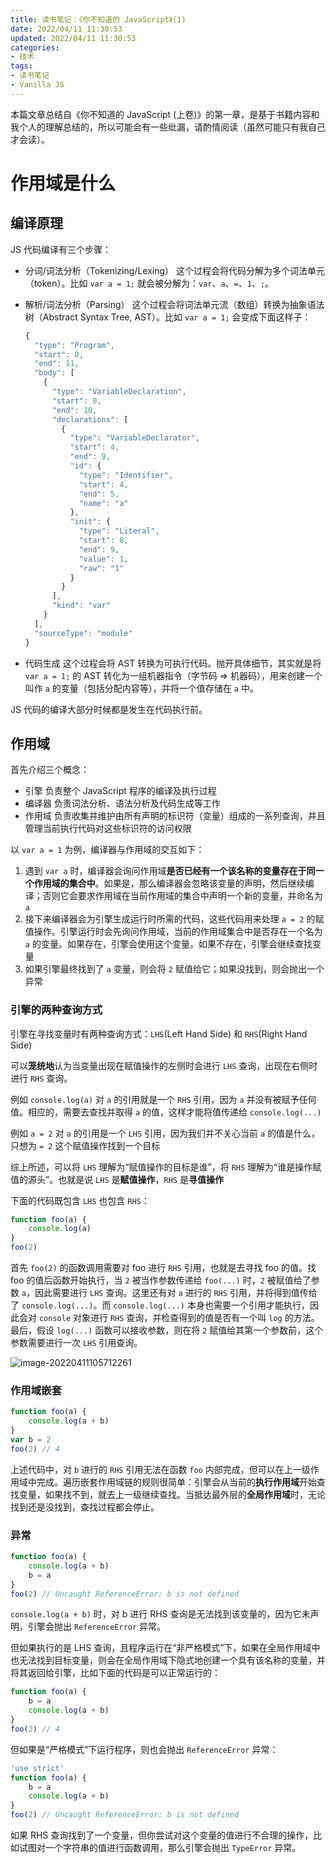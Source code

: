 ```yaml
---
title: 读书笔记：《你不知道的 JavaScript》(1)
date: 2022/04/11 11:30:53
updated: 2022/04/11 11:30:53
categories:
- 技术
tags:
- 读书笔记
- Vanilla JS
---
```

本篇文章总结自《你不知道的 JavaScript (上卷)》的第一章，是基于书籍内容和我个人的理解总结的，所以可能会有一些纰漏，请酌情阅读（虽然可能只有我自己才会读）。

# 作用域是什么

## 编译原理

JS 代码编译有三个步骤：

- 分词/词法分析（Tokenizing/Lexing）
  这个过程会将代码分解为多个词法单元（token）。比如 `var a = 1;` 就会被分解为：`var`、`a`、`=`、`1`、`;`。

- 解析/词法分析（Parsing）
  这个过程会将词法单元流（数组）转换为抽象语法树（Abstract Syntax Tree, AST）。比如 `var a = 1;` 会变成下面这样子：

  ```js
  {
    "type": "Program",
    "start": 0,
    "end": 11,
    "body": [
      {
        "type": "VariableDeclaration",
        "start": 0,
        "end": 10,
        "declarations": [
          {
            "type": "VariableDeclarator",
            "start": 4,
            "end": 9,
            "id": {
              "type": "Identifier",
              "start": 4,
              "end": 5,
              "name": "a"
            },
            "init": {
              "type": "Literal",
              "start": 8,
              "end": 9,
              "value": 1,
              "raw": "1"
            }
          }
        ],
        "kind": "var"
      }
    ],
    "sourceType": "module"
  }
  ```

- 代码生成
  这个过程会将 AST 转换为可执行代码。抛开具体细节，其实就是将 `var a = 1;` 的 AST 转化为一组机器指令（字节码 => 机器码），用来创建一个叫作 `a` 的变量（包括分配内容等），并将一个值存储在 `a` 中。

JS 代码的编译大部分时候都是发生在代码执行前。

## 作用域

首先介绍三个概念：

- 引擎
  负责整个 JavaScript 程序的编译及执行过程
- 编译器
  负责词法分析、语法分析及代码生成等工作
- 作用域
  负责收集并维护由所有声明的标识符（变量）组成的一系列查询，并且管理当前执行代码对这些标识符的访问权限

以 `var a = 1` 为例，编译器与作用域的交互如下：

1. 遇到 `var a` 时，编译器会询问作用域**是否已经有一个该名称的变量存在于同一个作用域的集合中**。如果是，那么编译器会忽略该变量的声明，然后继续编译；否则它会要求作用域在当前作用域的集合中声明一个新的变量，并命名为 `a`
2. 接下来编译器会为引擎生成运行时所需的代码，这些代码用来处理 `a = 2` 的赋值操作。引擎运行时会先询问作用域，当前的作用域集合中是否存在一个名为 `a` 的变量。如果存在，引擎会使用这个变量。如果不存在，引擎会继续查找变量
3. 如果引擎最终找到了 `a` 变量，则会将 `2` 赋值给它；如果没找到，则会抛出一个异常

### 引擎的两种查询方式

引擎在寻找变量时有两种查询方式：`LHS`(Left Hand Side) 和 `RHS`(Right Hand Side)

可以**笼统地**认为当变量出现在赋值操作的左侧时会进行 `LHS` 查询，出现在右侧时进行 `RHS` 查询。

例如 `console.log(a)` 对 `a` 的引用就是一个 `RHS` 引用，因为 `a` 并没有被赋予任何值。相应的，需要去查找并取得 `a` 的值，这样才能将值传递给 `console.log(...)`

例如 `a = 2` 对 `a` 的引用是一个 `LHS` 引用，因为我们并不关心当前 `a` 的值是什么，只想为 `= 2` 这个赋值操作找到一个目标

综上所述，可以将 `LHS` 理解为“赋值操作的目标是谁”，将 `RHS` 理解为“谁是操作赋值的源头”。也就是说 `LHS` 是**赋值操作**，`RHS` 是**寻值操作**

下面的代码既包含 `LHS` 也包含 `RHS`：

```js
function foo(a) {
    console.log(a)
}
foo(2)
```

首先 `foo(2)` 的函数调用需要对 foo 进行 `RHS` 引用，也就是去寻找 foo 的值。找 foo 的值后函数开始执行，当 `2` 被当作参数传递给 `foo(...)` 时，`2` 被赋值给了参数 `a`，因此需要进行 `LHS` 查询。这里还有对 `a` 进行的 `RHS` 引用，并将得到值传给了 `console.log(...)`。而 `console.log(...)` 本身也需要一个引用才能执行，因此会对 `console` 对象进行 `RHS` 查询，并检查得到的值是否有一个叫 `log` 的方法。最后，假设 `log(...)` 函数可以接收参数，则在将 `2` 赋值给其第一个参数前，这个参数需要进行一次 `LHS` 引用查询。

![image-20220411105712261](https://pic-go-20220331-1301395896.cos.ap-beijing.myqcloud.com/img/image-20220411105712261.png)

### 作用域嵌套

```js
function foo(a) {
    console.log(a + b)
}
var b = 2
foo(2) // 4
```

上述代码中，对 `b` 进行的 `RHS` 引用无法在函数 `foo` 内部完成，但可以在上一级作用域中完成。遍历嵌套作用域链的规则很简单：引擎会从当前的**执行作用域**开始查找变量，如果找不到，就去上一级继续查找。当抵达最外层的**全局作用域**时，无论找到还是没找到，查找过程都会停止。

### 异常

```js
function foo(a) {
    console.log(a + b)
    b = a
}
foo(2) // Uncaught ReferenceError: b is not defined 
```

`console.log(a + b)` 时，对 b 进行 RHS 查询是无法找到该变量的，因为它未声明，引擎会抛出 `ReferenceError` 异常。

但如果执行的是 LHS 查询，且程序运行在“非严格模式”下，如果在全局作用域中也无法找到目标变量，则会在全局作用域下隐式地创建一个具有该名称的变量，并将其返回给引擎，比如下面的代码是可以正常运行的：

```js
function foo(a) {
    b = a
    console.log(a + b)
}
foo(2) // 4
```

但如果是“严格模式”下运行程序，则也会抛出 `ReferenceError` 异常：

```js
'use strict'
function foo(a) {
    b = a
    console.log(a + b)
}
foo(2) // Uncaught ReferenceError: b is not defined
```

如果 RHS 查询找到了一个变量，但你尝试对这个变量的值进行不合理的操作，比如试图对一个字符串的值进行函数调用，那么引擎会抛出 `TypeError` 异常。
